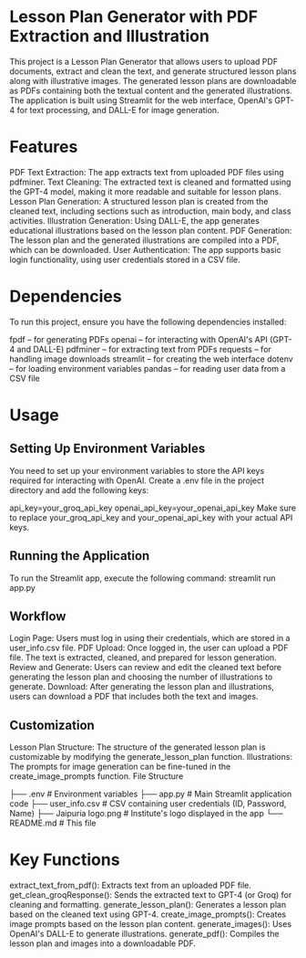 # Lesson Plan Generator with PDF Extraction and Illustration

This project is a Lesson Plan Generator that allows users to upload PDF documents, extract and clean the text, and generate structured lesson plans along with illustrative images. The generated lesson plans are downloadable as PDFs containing both the textual content and the generated illustrations. The application is built using Streamlit for the web interface, OpenAI's GPT-4 for text processing, and DALL-E for image generation.

# Features
PDF Text Extraction: The app extracts text from uploaded PDF files using pdfminer.
Text Cleaning: The extracted text is cleaned and formatted using the GPT-4 model, making it more readable and suitable for lesson plans.
Lesson Plan Generation: A structured lesson plan is created from the cleaned text, including sections such as introduction, main body, and class activities.
Illustration Generation: Using DALL-E, the app generates educational illustrations based on the lesson plan content.
PDF Generation: The lesson plan and the generated illustrations are compiled into a PDF, which can be downloaded.
User Authentication: The app supports basic login functionality, using user credentials stored in a CSV file.

# Dependencies
To run this project, ensure you have the following dependencies installed:

fpdf – for generating PDFs
openai – for interacting with OpenAI's API (GPT-4 and DALL-E)
pdfminer – for extracting text from PDFs
requests – for handling image downloads
streamlit – for creating the web interface
dotenv – for loading environment variables
pandas – for reading user data from a CSV file

# Usage
## Setting Up Environment Variables
You need to set up your environment variables to store the API keys required for interacting with OpenAI. Create a .env file in the project directory and add the following keys:

api_key=your_groq_api_key
openai_api_key=your_openai_api_key
Make sure to replace your_groq_api_key and your_openai_api_key with your actual API keys.

## Running the Application
To run the Streamlit app, execute the following command:
streamlit run app.py

## Workflow
Login Page: Users must log in using their credentials, which are stored in a user_info.csv file.
PDF Upload: Once logged in, the user can upload a PDF file. The text is extracted, cleaned, and prepared for lesson generation.
Review and Generate: Users can review and edit the cleaned text before generating the lesson plan and choosing the number of illustrations to generate.
Download: After generating the lesson plan and illustrations, users can download a PDF that includes both the text and images.
## Customization
Lesson Plan Structure: The structure of the generated lesson plan is customizable by modifying the generate_lesson_plan function.
Illustrations: The prompts for image generation can be fine-tuned in the create_image_prompts function.
File Structure

├── .env                         # Environment variables
├── app.py                       # Main Streamlit application code
├── user_info.csv                # CSV containing user credentials (ID, Password, Name)
├── Jaipuria logo.png            # Institute's logo displayed in the app
└── README.md                    # This file

# Key Functions
extract_text_from_pdf(): Extracts text from an uploaded PDF file.
get_clean_groqResponse(): Sends the extracted text to GPT-4 (or Groq) for cleaning and formatting.
generate_lesson_plan(): Generates a lesson plan based on the cleaned text using GPT-4.
create_image_prompts(): Creates image prompts based on the lesson plan content.
generate_images(): Uses OpenAI's DALL-E to generate illustrations.
generate_pdf(): Compiles the lesson plan and images into a downloadable PDF.

